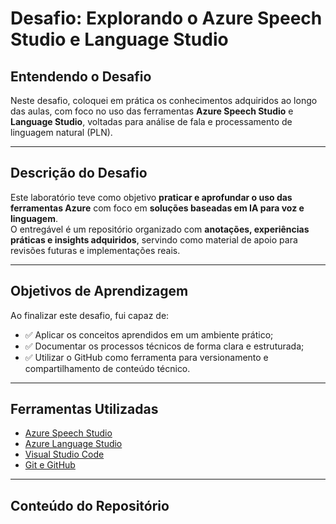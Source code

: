 # Desafio: Explorando o Azure Speech Studio e Language Studio

## Entendendo o Desafio

Neste desafio, coloquei em prática os conhecimentos adquiridos ao longo das aulas, com foco no uso das ferramentas **Azure Speech Studio** e **Language Studio**, voltadas para análise de fala e processamento de linguagem natural (PLN).

---

## Descrição do Desafio

Este laboratório teve como objetivo **praticar e aprofundar o uso das ferramentas Azure** com foco em **soluções baseadas em IA para voz e linguagem**.  
O entregável é um repositório organizado com **anotações, experiências práticas e insights adquiridos**, servindo como material de apoio para revisões futuras e implementações reais.

---

## Objetivos de Aprendizagem

Ao finalizar este desafio, fui capaz de:

- ✅ Aplicar os conceitos aprendidos em um ambiente prático;
- ✅ Documentar os processos técnicos de forma clara e estruturada;
- ✅ Utilizar o GitHub como ferramenta para versionamento e compartilhamento de conteúdo técnico.

---

## Ferramentas Utilizadas

- [Azure Speech Studio](https://speech.microsoft.com/)
- [Azure Language Studio](https://language.cognitive.azure.com/)
- [Visual Studio Code](https://code.visualstudio.com/)
- [Git e GitHub](https://github.com/)

---

## Conteúdo do Repositório

